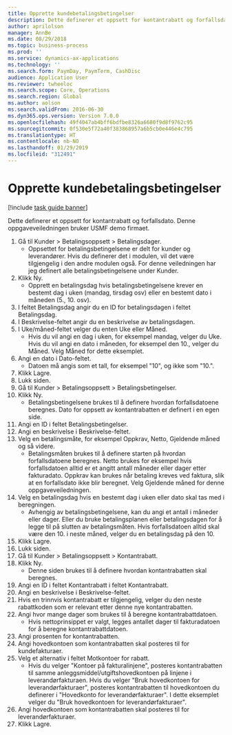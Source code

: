 ```yaml
---
title: Opprette kundebetalingsbetingelser
description: Dette definerer et oppsett for kontantrabatt og forfallsdato.
author: aprilolson
manager: AnnBe
ms.date: 08/29/2018
ms.topic: business-process
ms.prod: ''
ms.service: dynamics-ax-applications
ms.technology: ''
ms.search.form: PaymDay, PaymTerm, CashDisc
audience: Application User
ms.reviewer: twheeloc
ms.search.scope: Core, Operations
ms.search.region: Global
ms.author: aolson
ms.search.validFrom: 2016-06-30
ms.dyn365.ops.version: Version 7.0.0
ms.openlocfilehash: 49f4047ab4bff6bdfbe8326a6680f9d8f9762c95
ms.sourcegitcommit: 0f530e5f72a40f383868957a6b5cb0e446e4c795
ms.translationtype: HT
ms.contentlocale: nb-NO
ms.lasthandoff: 01/29/2019
ms.locfileid: "312491"
---
```

# <a name="establish-customer-payment-terms"></a>Opprette kundebetalingsbetingelser

[!include [task guide banner](../../includes/task-guide-banner.md)]

Dette definerer et oppsett for kontantrabatt og forfallsdato. Denne oppgaveveiledningen bruker USMF demo firmaet.

1. Gå til Kunder > Betalingsoppsett > Betalingsdager.
    * Oppsettet for betalingsbetingelsene er delt for kunder og leverandører. Hvis du definerer det i modulen, vil det være tilgjengelig i den andre modulen også. For denne veiledningen har jeg definert alle betalingsbetingelsene under Kunder.  
2. Klikk Ny.
    * Opprett en betalingsdag hvis betalingsbetingelsene krever en bestemt dag i uken (mandag, tirsdag osv) eller en bestemt dato i måneden (5., 10. osv).  
3. I feltet Betalingsdag angir du en ID for betalingsdagen i feltet Betalingsdag.
4. I Beskrivelse-feltet angir du en beskrivelse av betalingsdagen.
5. I Uke/måned-feltet velger du enten Uke eller Måned.
    * Hvis du vil angi en dag i uken, for eksempel mandag, velger du Uke. Hvis du vil angi en dato i måneden, for eksempel den 10., velger du Måned. Velg Måned for dette eksemplet.  
6. Angi en dato i Dato-feltet.
    * Datoen må angis som et tall, for eksempel "10", og ikke som "10.".  
7. Klikk Lagre.
8. Lukk siden.
9. Gå til Kunder > Betalingsoppsett > Betalingsbetingelser.
10. Klikk Ny.
    * Betalingsbetingelsene brukes til å definere hvordan forfallsdatoene beregnes. Dato for oppsett av kontantrabatten er definert i en egen side.  
11. Angi en ID i feltet Betalingsbetingelser.
12. Angi en beskrivelse i Beskrivelse-feltet.
13. Velg en betalingsmåte, for eksempel Oppkrav, Netto, Gjeldende måned og så videre.
    * Betalingsmåten brukes til å definere starten på hvordan forfallsdatoene beregnes.  Netto brukes for eksempel hvis forfallsdatoen alltid er et angitt antall måneder eller dager etter fakturadato. Oppkrav kan brukes når betaling kreves ved faktura, slik at en forfallsdato ikke blir beregnet. Velg Gjeldende måned for denne oppgaveveiledningen.  
14. Velg en betalingsdag hvis en bestemt dag i uken eller dato skal tas med i beregningen.
    * Avhengig av betalingsbetingelsene, kan du angi et antall i måneder eller dager. Eller du bruke betalingsplanen eller betalingsdagen for å legge til på slutten av betalingsmåten. Hvis forfallsdatoen alltid skal være den 10. i neste måned, velger du en betalingsdag på den 10.  
15. Klikk Lagre.
16. Lukk siden.
17. Gå til Kunder > Betalingsoppsett > Kontantrabatt.
18. Klikk Ny.
    * Denne siden brukes til å definere hvordan kontantrabatten skal beregnes.  
19. Angi en ID i feltet Kontantrabatt i feltet Kontantrabatt.
20. Angi en beskrivelse i Beskrivelse-feltet.
21. Hvis en trinnvis kontantrabatt er tilgjengelig, velger du den neste rabattkoden som er relevant etter denne nye kontantrabatten.
22. Angi hvor mange dager som brukes til å beregne kontantrabattdatoen.
    * Hvis nettoprinsippet er valgt, legges antallet dager til fakturadatoen for å beregne kontantrabattdatoen.  
23. Angi prosenten for kontantrabatten.
24. Angi hovedkontoen som kontantrabatten skal posteres til for kundefakturaer.
25. Velg et alternativ i feltet Motkontoer for rabatt.
    * Hvis du velger "Kontoer på fakturalinjene", posteres kontantrabatten til samme anleggsmiddel/utgiftshovedkontoen på linjene i leverandørfakturaen. Hvis du velger "Bruk hovedkontoen for leverandørfakturaer", posteres kontantrabatten til hovedkontoen du definerer i "Hovedkonto for leverandørfakturaer". I dette eksemplet velger du "Bruk hovedkontoen for leverandørfakturaer".  
26. Angi hovedkontoen som kontantrabatten skal posteres til for leverandørfakturaer.
27. Klikk Lagre.

